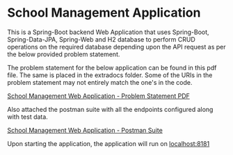 # School Management Application

This is a Spring-Boot backend Web Application that uses Spring-Boot, Spring-Data-JPA, Spring-Web and H2 database to 
perform CRUD operations on the required database depending upon the API request as per the below provided problem statement.

The problem statement for the below application can be found in this pdf file. The same is placed in the extradocs folder.
Some of the URIs in the problem statement may not entirely match the one's in the code.

[School Management Web Application - Problem Statement PDF](extradocs/SchoolManagementSystem_Usecase.pdf)

Also attached the postman suite with all the endpoints configured along with test data.

[School Management Web Application - Postman Suite](extradocs/SchoolManagement_Postman.json)

Upon starting the application, the application will run on [<u>localhost:8181</u>](http://localhost:8181/)
